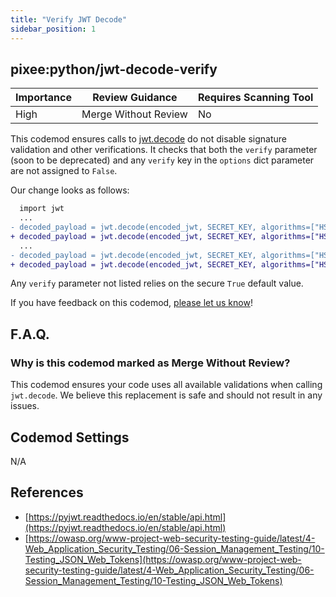 ```yaml
---
title: "Verify JWT Decode"
sidebar_position: 1
---
```


## pixee:python/jwt-decode-verify

| Importance | Review Guidance      | Requires Scanning Tool |
|------------|----------------------|------------------------|
| High       | Merge Without Review | No                     |

This codemod ensures calls to [jwt.decode](https://pyjwt.readthedocs.io/en/stable/api.html#jwt.decode) do not disable signature validation and other verifications. It checks that both the `verify` parameter (soon to be deprecated) and any `verify` key in the `options` dict parameter are not assigned to `False`.

Our change looks as follows:

```diff
  import jwt
  ...
- decoded_payload = jwt.decode(encoded_jwt, SECRET_KEY, algorithms=["HS256"], verify=False)
+ decoded_payload = jwt.decode(encoded_jwt, SECRET_KEY, algorithms=["HS256"], verify=True)
  ...
- decoded_payload = jwt.decode(encoded_jwt, SECRET_KEY, algorithms=["HS256"], options={"verify_signature": False, "verify_exp": False})
+ decoded_payload = jwt.decode(encoded_jwt, SECRET_KEY, algorithms=["HS256"], options={"verify_signature": True, "verify_exp": True})
```

Any `verify` parameter not listed relies on the secure `True` default value.

If you have feedback on this codemod, [please let us know](mailto:feedback@pixee.ai)!

## F.A.Q.

### Why is this codemod marked as Merge Without Review?

This codemod ensures your code uses all available validations when calling `jwt.decode`. We believe this replacement is safe and should not result in any issues.

## Codemod Settings

N/A

## References

* [https://pyjwt.readthedocs.io/en/stable/api.html](https://pyjwt.readthedocs.io/en/stable/api.html)
* [https://owasp.org/www-project-web-security-testing-guide/latest/4-Web_Application_Security_Testing/06-Session_Management_Testing/10-Testing_JSON_Web_Tokens](https://owasp.org/www-project-web-security-testing-guide/latest/4-Web_Application_Security_Testing/06-Session_Management_Testing/10-Testing_JSON_Web_Tokens)
